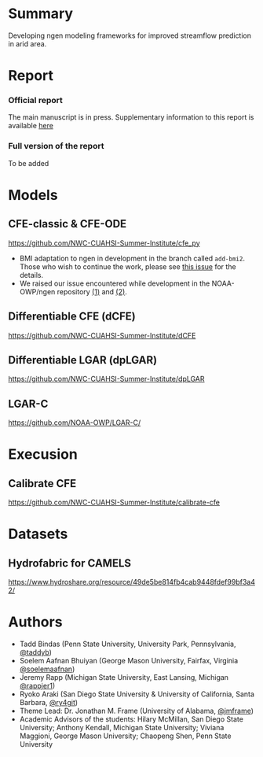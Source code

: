 # Summary
Developing ngen modeling frameworks for improved streamflow prediction in arid area. 

# Report 
### Official report
The main manuscript is in press. Supplementary information to this report is available [here](https://github.com/NWC-CUAHSI-Summer-Institute/ngen-aridity/blob/main/Supplemental_Information.md)

### Full version of the report
To be added

# Models
## CFE-classic & CFE-ODE
https://github.com/NWC-CUAHSI-Summer-Institute/cfe_py  
- BMI adaptation to ngen in development in the branch called `add-bmi2`. Those who wish to continue the work, please see [this issue](https://github.com/NWC-CUAHSI-Summer-Institute/cfe_py/issues/20) for the details.
- We raised our issue encountered while development in the NOAA-OWP/ngen repository [(1)](https://github.com/NOAA-OWP/ngen/issues/571) and [(2)](https://github.com/NOAA-OWP/ngen/issues/572). 

## Differentiable CFE (dCFE)
https://github.com/NWC-CUAHSI-Summer-Institute/dCFE

## Differentiable LGAR (dpLGAR)
https://github.com/NWC-CUAHSI-Summer-Institute/dpLGAR

## LGAR-C
https://github.com/NOAA-OWP/LGAR-C/

# Execusion 
## Calibrate CFE
https://github.com/NWC-CUAHSI-Summer-Institute/calibrate-cfe

# Datasets
## Hydrofabric for CAMELS
https://www.hydroshare.org/resource/49de5be814fb4cab9448fdef99bf3a42/

# Authors
- Tadd Bindas (Penn State University, University Park, Pennsylvania, [@taddyb](https://github.com/taddyb))
- Soelem Aafnan Bhuiyan (George Mason University, Fairfax, Virginia [@soelemaafnan](https://github.com/soelemaafnan))
- Jeremy Rapp (Michigan State University, East Lansing, Michigan [@rappjer1](https://github.com/rappjer1))
- Ryoko Araki (San Diego State University & University of California, Santa Barbara, [@ry4git](https://github.com/RY4GIT/))
- Theme Lead: Dr. Jonathan M. Frame (University of Alabama, [@jmframe](https://github.com/jmframe))
- Academic Advisors of the students: Hilary McMillan, San Diego State University; Anthony Kendall, Michigan State University; Viviana Maggioni, George Mason University; Chaopeng Shen, Penn State University
